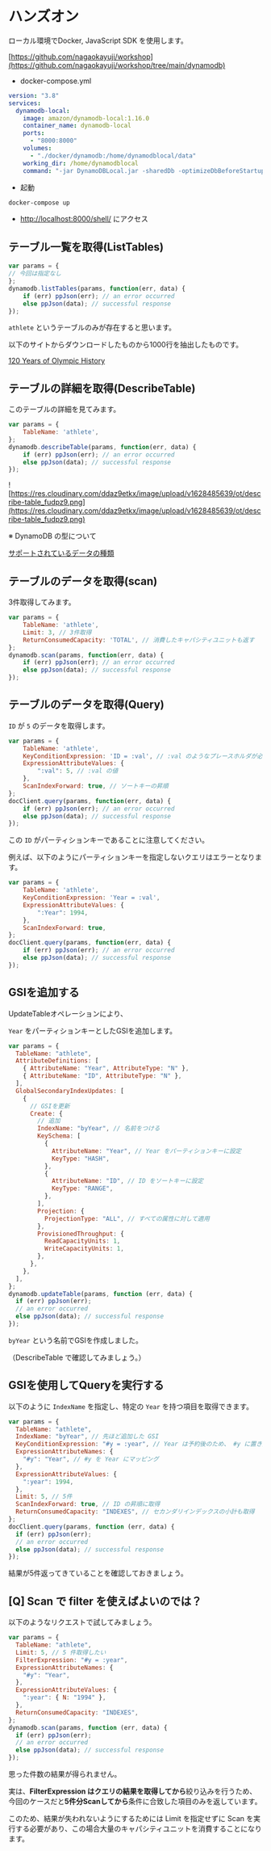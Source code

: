 # ハンズオン

ローカル環境でDocker, JavaScript SDK を使用します。

[https://github.com/nagaokayuji/workshop](https://github.com/nagaokayuji/workshop/tree/main/dynamodb)

- docker-compose.yml

```yaml
version: "3.8"
services:
  dynamodb-local:
    image: amazon/dynamodb-local:1.16.0
    container_name: dynamodb-local
    ports:
      - "8000:8000"
    volumes:
      - "./docker/dynamodb:/home/dynamodblocal/data"
    working_dir: /home/dynamodblocal
    command: "-jar DynamoDBLocal.jar -sharedDb -optimizeDbBeforeStartup -dbPath ./data"
```

- 起動

```bash
docker-compose up
```

- [http://localhost:8000/shell/](http://localhost:8000/shell/) にアクセス

## テーブル一覧を取得(ListTables)

```jsx
var params = {
// 今回は指定なし
};
dynamodb.listTables(params, function(err, data) {
    if (err) ppJson(err); // an error occurred
    else ppJson(data); // successful response
});
```

`athlete` というテーブルのみが存在すると思います。

以下のサイトからダウンロードしたものから1000行を抽出したものです。

[120 Years of Olympic History](https://www.kaggle.com/mysarahmadbhat/120-years-of-olympic-history)

## テーブルの詳細を取得(DescribeTable)

このテーブルの詳細を見てみます。

```jsx
var params = {
    TableName: 'athlete',
};
dynamodb.describeTable(params, function(err, data) {
    if (err) ppJson(err); // an error occurred
    else ppJson(data); // successful response
});
```

![https://res.cloudinary.com/ddaz9etkx/image/upload/v1628485639/ot/describe-table_fudpz9.png](https://res.cloudinary.com/ddaz9etkx/image/upload/v1628485639/ot/describe-table_fudpz9.png)

※ DynamoDB の型について

[サポートされているデータの種類](https://docs.aws.amazon.com/ja_jp/amazondynamodb/latest/developerguide/DynamoDBMapper.DataTypes.html)

## テーブルのデータを取得(scan)

3件取得してみます。

```jsx
var params = {
    TableName: 'athlete',
    Limit: 3, // 3件取得
    ReturnConsumedCapacity: 'TOTAL', // 消費したキャパシティユニットも返す
};
dynamodb.scan(params, function(err, data) {
    if (err) ppJson(err); // an error occurred
    else ppJson(data); // successful response
});
```

## テーブルのデータを取得(Query)

`ID` が `5` のデータを取得します。

```jsx
var params = {
    TableName: 'athlete',
    KeyConditionExpression: 'ID = :val', // :val のようなプレースホルダが必要
    ExpressionAttributeValues: { 
        ":val": 5, // :val の値
    }, 
    ScanIndexForward: true, // ソートキーの昇順
};
docClient.query(params, function(err, data) {
    if (err) ppJson(err); // an error occurred
    else ppJson(data); // successful response
});
```

この `ID` がパーティションキーであることに注意してください。

例えば、以下のようにパーティションキーを指定しないクエリはエラーとなります。

```jsx
var params = {
    TableName: 'athlete',
    KeyConditionExpression: 'Year = :val',
    ExpressionAttributeValues: { 
        ":Year": 1994, 
    }, 
    ScanIndexForward: true, 
};
docClient.query(params, function(err, data) {
    if (err) ppJson(err); // an error occurred
    else ppJson(data); // successful response
});
```

## GSIを追加する

UpdateTableオペレーションにより、

`Year` をパーティションキーとしたGSIを追加します。

```jsx
var params = {
  TableName: "athlete",
  AttributeDefinitions: [
    { AttributeName: "Year", AttributeType: "N" },
    { AttributeName: "ID", AttributeType: "N" },
  ],
  GlobalSecondaryIndexUpdates: [
    {
      // GSIを更新
      Create: {
        // 追加
        IndexName: "byYear", // 名前をつける
        KeySchema: [
          {
            AttributeName: "Year", // Year をパーティションキーに設定
            KeyType: "HASH",
          },
          {
            AttributeName: "ID", // ID をソートキーに設定
            KeyType: "RANGE",
          },
        ],
        Projection: {
          ProjectionType: "ALL", // すべての属性に対して適用
        },
        ProvisionedThroughput: {
          ReadCapacityUnits: 1,
          WriteCapacityUnits: 1,
        },
      },
    },
  ],
};
dynamodb.updateTable(params, function (err, data) {
  if (err) ppJson(err);
  // an error occurred
  else ppJson(data); // successful response
});
```

`byYear` という名前でGSIを作成しました。

（DescribeTable で確認してみましょう。）

## GSIを使用してQueryを実行する

以下のように `IndexName` を指定し、特定の `Year` を持つ項目を取得できます。

```jsx
var params = {
  TableName: "athlete",
  IndexName: "byYear", // 先ほど追加した GSI
  KeyConditionExpression: "#y = :year", // Year は予約後のため、 #y に置き換える
  ExpressionAttributeNames: {
    "#y": "Year", // #y を Year にマッピング
  },
  ExpressionAttributeValues: {
    ":year": 1994,
  },
  Limit: 5, // 5件
  ScanIndexForward: true, // ID の昇順に取得
  ReturnConsumedCapacity: "INDEXES", // セカンダリインデックスの小計も取得
};
docClient.query(params, function (err, data) {
  if (err) ppJson(err);
  // an error occurred
  else ppJson(data); // successful response
});
```

結果が5件返ってきていることを確認しておきましょう。

## [Q] Scan で filter を使えばよいのでは？

以下のようなリクエストで試してみましょう。

```jsx
var params = {
  TableName: "athlete",
  Limit: 5, // 5 件取得したい
  FilterExpression: "#y = :year",
  ExpressionAttributeNames: {
    "#y": "Year",
  },
  ExpressionAttributeValues: {
    ":year": { N: "1994" },
  },
  ReturnConsumedCapacity: "INDEXES",
};
dynamodb.scan(params, function (err, data) {
  if (err) ppJson(err);
  // an error occurred
  else ppJson(data); // successful response
});
```

思った件数の結果が得られません。

実は、**FilterExpression はクエリの結果を取得してから**絞り込みを行うため、今回のケースだと**5件分Scanしてから**条件に合致した項目のみを返しています。

このため、結果が失われないようにするためには Limit を指定せずに Scan を実行する必要があり、この場合大量のキャパシティユニットを消費することになります。